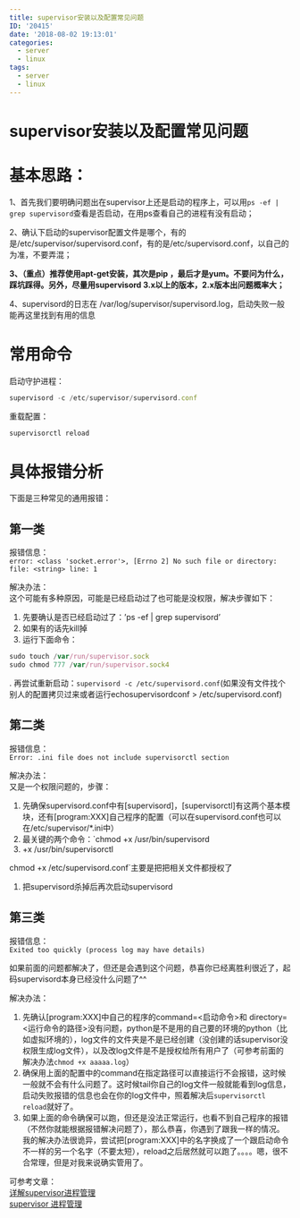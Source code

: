 ```yaml
---
title: supervisor安装以及配置常见问题
ID: '20415'
date: '2018-08-02 19:13:01'
categories:
  - server
  - linux
tags:
  - server
  - linux
---
```


# supervisor安装以及配置常见问题

# 基本思路：

1、首先我们要明确问题出在supervisor上还是启动的程序上，可以用`ps -ef | grep supervisord`查看是否启动，在用ps查看自己的进程有没有启动；

2、确认下启动的supervisor配置文件是哪个，有的是/etc/supervisor/supervisord.conf，有的是/etc/supervisord.conf，以自己的为准，不要弄混；

**3、（重点）推荐使用apt-get安装，其次是pip ，最后才是yum。不要问为什么，踩坑踩得。另外，尽量用supervisord 3.x以上的版本，2.x版本出问题概率大；**

4、supervisord的日志在 /var/log/supervisor/supervisord.log，启动失败一般能再这里找到有用的信息

# 常用命令

启动守护进程：

``` js 
supervisord -c /etc/supervisor/supervisord.conf
```

重载配置：

``` js 
supervisorctl reload
```

# 具体报错分析

下面是三种常见的通用报错：

## 第一类

报错信息：  
`error: <class 'socket.error'>, [Errno 2] No such file or directory: file: <string> line: 1`

解决办法：  
这个可能有多种原因，可能是已经启动过了也可能是没权限，解决步骤如下：

1. 先要确认是否已经启动过了：’ps -ef | grep supervisord’
2. 如果有的话先kill掉
3. 运行下面命令：

``` js 
sudo touch /var/run/supervisor.sock
sudo chmod 777 /var/run/supervisor.sock4
```

. 再尝试重新启动：`supervisord -c /etc/supervisord.conf`(如果没有文件找个别人的配置拷贝过来或者运行echosupervisordconf > /etc/supervisord.conf)

## 第二类

报错信息：  
`Error: .ini file does not include supervisorctl section`

解决办法：  
又是一个权限问题的，步骤：

1. 先确保supervisord.conf中有\[supervisord\]，\[supervisorctl\]有这两个基本模块，还有\[program:XXX\]自己程序的配置（可以在supervisord.conf也可以在/etc/supervisor/\*.ini中）
2. 最关键的两个命令：\`chmod +x /usr/bin/supervisord
3. +x /usr/bin/supervisorctl

chmod +x /etc/supervisord.conf\`主要是把把相关文件都授权了

1. 把supervisord杀掉后再次启动supervisord

## 第三类

报错信息：  
`Exited too quickly (process log may have details)`

如果前面的问题都解决了，但还是会遇到这个问题，恭喜你已经离胜利很近了，起码supervisord本身已经没什么问题了^^

解决办法：

1. 先确认\[program:XXX\]中自己的程序的command=<启动命令>和 directory=<运行命令的路径>没有问题，python是不是用的自己要的环境的python（比如虚拟环境的），log文件的文件夹是不是已经创建（没创建的话supervisor没权限生成log文件），以及改log文件是不是授权给所有用户了（可参考前面的解决办法`chmod +x aaaaa.log`）
2. 确保用上面的配置中的command在指定路径可以直接运行不会报错，这时候一般就不会有什么问题了。这时候tail你自己的log文件一般就能看到log信息，启动失败报错的信息也会在你的log文件中，照着解决后`supervisorctl reload`就好了。
3. 如果上面的命令确保可以跑，但还是没法正常运行，也看不到自己程序的报错（不然你就能根据报错解决问题了），那么恭喜，你遇到了跟我一样的情况。我的解决办法很诡异，尝试把\[program:XXX\]中的名字换成了一个跟启动命令不一样的另一个名字（不要太短），reload之后居然就可以跑了。。。。嗯，很不合常理，但是对我来说确实管用了。

可参考文章：  
[详解supervisor进程管理](http://flowsnow.net/2017/09/25/%E8%AF%A6%E8%A7%A3supervisor%E8%BF%9B%E7%A8%8B%E7%AE%A1%E7%90%86/)  
[supervisor 进程管理](https://www.jianshu.com/p/805977544d7f)
 
 
 
 
 
 
 
 
 
 
 
 
 
 
 
 
 
 
 
 
